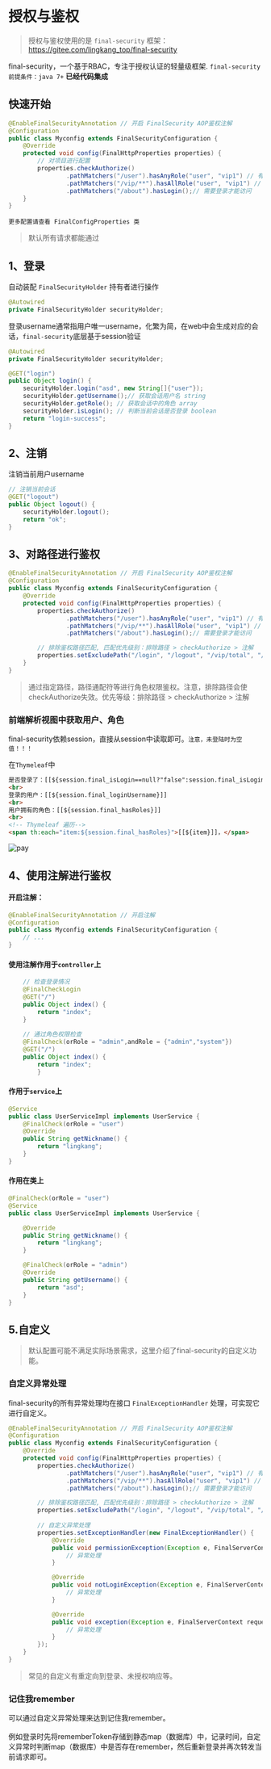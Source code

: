 # 授权与鉴权

> 授权与鉴权使用的是 `final-security` 框架：https://gitee.com/lingkang_top/final-security

final-security，一个基于RBAC，专注于授权认证的轻量级框架. `final-security 前提条件：java 7+` **已经代码集成**

## 快速开始

```java
@EnableFinalSecurityAnnotation // 开启 FinalSecurity AOP鉴权注解
@Configuration
public class Myconfig extends FinalSecurityConfiguration {
    @Override
    protected void config(FinalHttpProperties properties) {
        // 对项目进行配置
        properties.checkAuthorize()
                .pathMatchers("/user").hasAnyRole("user", "vip1") // 有其中任意角色就能访问
                .pathMatchers("/vip/**").hasAllRole("user", "vip1") // 必须有所有角色才能访问
                .pathMatchers("/about").hasLogin();// 需要登录才能访问
    }
}
```

`更多配置请查看 FinalConfigProperties 类`
> 默认所有请求都能通过

## 1、登录

自动装配 `FinalSecurityHolder` 持有者进行操作

```java
@Autowired
private FinalSecurityHolder securityHolder;
```

登录username通常指用户唯一username，化繁为简，在web中会生成对应的会话，`final-security`底层基于session验证

```java
@Autowired
private FinalSecurityHolder securityHolder;

@GET("login")
public Object login() {
    securityHolder.login("asd", new String[]{"user"});
    securityHolder.getUsername();// 获取会话用户名 string
    securityHolder.getRole(); // 获取会话中的角色 array
    securityHolder.isLogin(); // 判断当前会话是否登录 boolean
    return "login-success";
}
```

## 2、注销

注销当前用户username

```java
// 注销当前会话
@GET("logout")
public Object logout() {
    securityHolder.logout();
    return "ok";
}
```

## 3、对路径进行鉴权

```java
@EnableFinalSecurityAnnotation // 开启 FinalSecurity AOP鉴权注解
@Configuration
public class Myconfig extends FinalSecurityConfiguration {
    @Override
    protected void config(FinalHttpProperties properties) {
        properties.checkAuthorize()
                .pathMatchers("/user").hasAnyRole("user", "vip1") // 有其中任意角色就能访问
                .pathMatchers("/vip/**").hasAllRole("user", "vip1") // 必须有所有角色才能访问
                .pathMatchers("/about").hasLogin();// 需要登录才能访问

        // 排除鉴权路径匹配, 匹配优先级别：排除路径 > checkAuthorize > 注解
        properties.setExcludePath("/login", "/logout", "/vip/total", "/vip/user/**", "/**.js", "/**.css");
    }
}
```

> 通过指定路径，路径通配符等进行角色权限鉴权。注意，排除路径会使checkAuthorize失效。优先等级：排除路径 > checkAuthorize > 注解

### 前端解析视图中获取用户、角色

final-security依赖session，直接从session中读取即可。`注意，未登陆时为空值！！！`

在`Thymeleaf`中

```html
是否登录了：[[${session.final_isLogin==null?"false":session.final_isLogin}]]
<br>
登录的用户：[[${session.final_loginUsername}]]
<br>
用户拥有的角色：[[${session.final_hasRoles}]]
<br>
<!-- Thymeleaf 遍历-->
<span th:each="item:${session.final_hasRoles}">[[${item}]]，</span>
```
![pay](https://gitee.com/lingkang_top/final-security/raw/master/document/fontend-springboot.png)

## 4、使用注解进行鉴权

#### 开启注解：

```java
@EnableFinalSecurityAnnotation // 开启注解
@Configuration
public class Myconfig extends FinalSecurityConfiguration {
    // ...
}
```

#### 使用注解作用于`controller`上

```java
    // 检查登录情况
    @FinalCheckLogin
    @GET("/")
    public Object index() {
        return "index";
    }
    
    // 通过角色权限检查
    @FinalCheck(orRole = "admin",andRole = {"admin","system"})
    @GET("/")
    public Object index() {
        return "index";
        }
```

#### 作用于`service`上

```java
@Service
public class UserServiceImpl implements UserService {
    @FinalCheck(orRole = "user")
    @Override
    public String getNickname() {
        return "lingkang";
    }
}
```

#### 作用在类上

```java
@FinalCheck(orRole = "user")
@Service
public class UserServiceImpl implements UserService {

    @Override
    public String getNickname() {
        return "lingkang";
    }

    @FinalCheck(orRole = "admin")
    @Override
    public String getUsername() {
        return "asd";
    }
}
```

## 5.自定义

> 默认配置可能不满足实际场景需求，这里介绍了final-security的自定义功能。

### 自定义异常处理

final-security的所有异常处理均在接口 `FinalExceptionHandler` 处理，可实现它进行自定义。

```java
@EnableFinalSecurityAnnotation // 开启 FinalSecurity AOP鉴权注解
@Configuration
public class Myconfig extends FinalSecurityConfiguration {
    @Override
    protected void config(FinalHttpProperties properties) {
        properties.checkAuthorize()
                .pathMatchers("/user").hasAnyRole("user", "vip1") // 有其中任意角色就能访问
                .pathMatchers("/vip/**").hasAllRole("user", "vip1") // 必须有所有角色才能访问
                .pathMatchers("/about").hasLogin();// 需要登录才能访问

        // 排除鉴权路径匹配, 匹配优先级别：排除路径 > checkAuthorize > 注解
        properties.setExcludePath("/login", "/logout", "/vip/total", "/vip/user/**", "/**.js", "/**.css");
        
        // 自定义异常处理
        properties.setExceptionHandler(new FinalExceptionHandler() {
            @Override
            public void permissionException(Exception e, FinalServerContext request, FinalServerContext response) {
                // 异常处理
            }

            @Override
            public void notLoginException(Exception e, FinalServerContext request, FinalServerContext response) {
                // 异常处理
            }

            @Override
            public void exception(Exception e, FinalServerContext request, FinalServerContext response) {
                // 异常处理
            }
        });
    }
}
```

> 常见的自定义有重定向到登录、未授权响应等。

### 记住我remember

可以通过自定义异常处理来达到记住我remember。
<br/><br/>
例如登录时先将rememberToken存储到静态map（数据库）中，记录时间，自定义异常时判断map（数据库）中是否存在remember，然后重新登录并再次转发当前请求即可。

